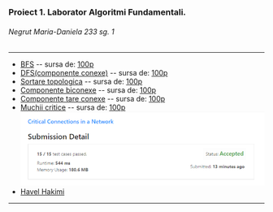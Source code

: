 ### Proiect 1. Laborator Algoritmi Fundamentali.
###### Negrut Maria-Daniela 233 sg. 1
*** 
- [BFS](https://github.com/NMDMaria/AF_Lab_Graf/blob/main/main.cpp#L123) -- sursa de: [100p](https://infoarena.ro/job_detail/2789050?action=view-source)
- [DFS(componente conexe)](https://github.com/NMDMaria/AF_Lab_Graf/blob/main/main.cpp#L369) -- sursa de: [100p](https://infoarena.ro/job_detail/2789052?action=view-source)
- [Sortare topologica](https://github.com/NMDMaria/AF_Lab_Graf/blob/main/main.cpp#L393) -- sursa de: [100p](https://infoarena.ro/job_detail/2790980?action=view-source)
- [Componente biconexe](https://github.com/NMDMaria/AF_Lab_Graf/blob/main/main.cpp#L421) -- sursa de: [100p](https://infoarena.ro/job_detail/2793583?action=view-source)
- [Componente tare conexe](https://github.com/NMDMaria/AF_Lab_Graf/blob/main/main.cpp#L468) -- sursa de: [100p](https://infoarena.ro/job_detail/2796067?action=view-source)
- [Muchii critice](https://github.com/NMDMaria/AF_Lab_Graf/blob/main/main.cpp#L451) -- sursa de: [100p](https://leetcode.com/submissions/detail/581603022/) </br>
![details](/image.png)
- [Havel Hakimi](https://github.com/NMDMaria/AF_Lab_Graf/blob/main/main.cpp#L498)
***
